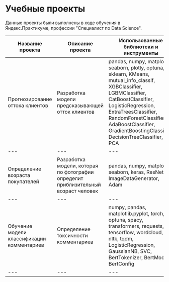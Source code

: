 # Учебные проекты

Данные проекты были выполнены в ходе обучения в Яндекс.Практикуме, профессии "Специалист по Data Science".

Название проекта | Описание проекта | Использованные библиотеки и инструменты | 
--- | --- | --- |
Прогнозирование оттока клиентов | Разработка модели предсказывающей отток клиентов| pandas, numpy, matplotlib, seaborn, plotly, optuna, sklearn, KMeans, mutual_info_classif, XGBClassifier, LGBMClassifier, CatBoostClassifier, LogisticRegression,  ExtraTreesClassifier, RandomForestClassifier, AdaBoostClassifier, GradientBoostingClassifier, DecisionTreeClassifier, PCA |
--- | --- | --- |
Определение возраста покупателей | Разработка модели, которая по фотографии определит приблизительный возраст человек | pandas, numpy, matplotlib, seaborn, keras, ResNet, ImageDataGenerator, Adam|
--- | --- | --- |
Обучение модели классификации комментариев | Определение токсичности комментариев | numpy, pandas, matplotlib.pyplot, torch, re, optuna, spacy, transformers, requests, tensorflow, wordcloud, nltk, tqdm, LogisticRegression, GaussianNB, SVC, BertTokenizer, BertModel, BertConfig |
--- | --- | --- |
